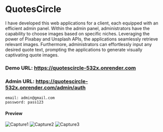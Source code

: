 # QuotesCircle
I have developed this web applications for a client, each equipped with an efficient admin panel. Within the admin panel, administrators have the capability to choose images based on specific niches. Leveraging the power of Pixabay and Unsplash APIs, the applications seamlessly retrieve relevant images. Furthermore, administrators can effortlessly input any desired quote text, prompting the applications to generate visually captivating quote images.

### Demo URL: https://quotescircle-532x.onrender.com
### Admin URL: https://quotescircle-532x.onrender.com/admin/auth
```
email: admin@gmail.com
password: pass123
```
#### Preview
![Capture1](https://github.com/muhammadabir64/quotescircle/assets/51321911/97cdc900-dbdd-4f19-acb9-8104694ec061)
![Capture2](https://github.com/muhammadabir64/quotescircle/assets/51321911/4b5484b7-770e-4fab-a256-614e8593132b)
![Capture3](https://github.com/muhammadabir64/quotescircle/assets/51321911/e64f5bb4-a68f-43a6-b95c-3c325ac2e12c)
